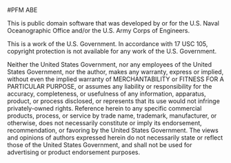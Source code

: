 #PFM ABE 

This is public domain software that was developed by or for the U.S. Naval Oceanographic Office and/or the U.S. Army Corps of Engineers.

This is a work of the U.S. Government. In accordance with 17 USC 105, copyright protection is not available for any work of the U.S. Government.

Neither the United States Government, nor any employees of the United States Government,
nor the author, makes any warranty, express or implied, without even the implied warranty
of MERCHANTABILITY or FITNESS FOR A PARTICULAR PURPOSE, or assumes any liability or
responsibility for the accuracy, completeness, or usefulness of any information,
apparatus, product, or process disclosed, or represents that its use would not infringe
privately-owned rights. Reference herein to any specific commercial products, process,
or service by trade name, trademark, manufacturer, or otherwise, does not necessarily
constitute or imply its endorsement, recommendation, or favoring by the United States
Government. The views and opinions of authors expressed herein do not necessarily state
or reflect those of the United States Government, and shall not be used for advertising or product endorsement purposes.